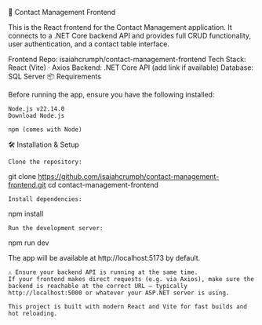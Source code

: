 🚀 Contact Management Frontend

This is the React frontend for the Contact Management application. It connects to a .NET Core backend API and provides full CRUD functionality, user authentication, and a contact table interface.

Frontend Repo: isaiahcrumph/contact-management-frontend
Tech Stack: React (Vite) · Axios
Backend: .NET Core API (add link if available)
Database: SQL Server
📦 Requirements

Before running the app, ensure you have the following installed:

    Node.js v22.14.0
    Download Node.js

    npm (comes with Node)

🛠️ Installation & Setup

    Clone the repository:

git clone https://github.com/isaiahcrumph/contact-management-frontend.git
cd contact-management-frontend

    Install dependencies:

npm install

    Run the development server:

npm run dev

The app will be available at http://localhost:5173 by default.

    ⚠️ Ensure your backend API is running at the same time.
    If your frontend makes direct requests (e.g. via Axios), make sure the backend is reachable at the correct URL — typically http://localhost:5000 or whatever your ASP.NET server is using.

    This project is built with modern React and Vite for fast builds and hot reloading.
  

